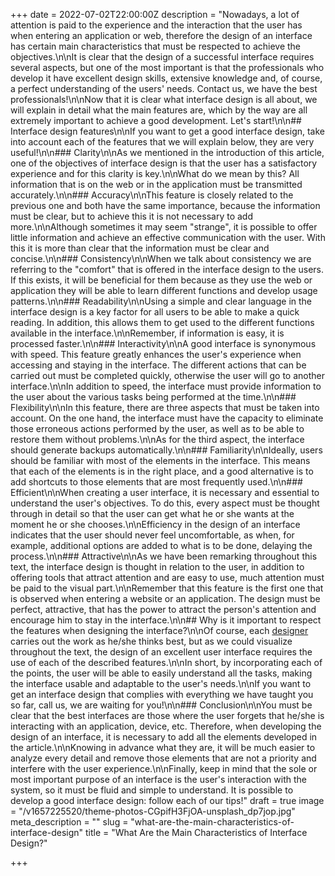 +++
date = 2022-07-02T22:00:00Z
description = "Nowadays, a lot of attention is paid to the experience and the interaction that the user has when entering an application or web, therefore the design of an interface has certain main characteristics that must be respected to achieve the objectives.\n\nIt is clear that the design of a successful interface requires several aspects, but one of the most important is that the professionals who develop it have excellent design skills, extensive knowledge and, of course, a perfect understanding of the users' needs. Contact us, we have the best professionals!\n\nNow that it is clear what interface design is all about, we will explain in detail what the main features are, which by the way are all extremely important to achieve a good development. Let's start!\n\n## Interface design features\n\nIf you want to get a good interface design, take into account each of the features that we will explain below, they are very useful!\n\n### Clarity\n\nAs we mentioned in the introduction of this article, one of the objectives of interface design is that the user has a satisfactory experience and for this clarity is key.\n\nWhat do we mean by this? All information that is on the web or in the application must be transmitted accurately.\n\n### Accuracy\n\nThis feature is closely related to the previous one and both have the same importance, because the information must be clear, but to achieve this it is not necessary to add more.\n\nAlthough sometimes it may seem \"strange\", it is possible to offer little information and achieve an effective communication with the user. With this it is more than clear that the information must be clear and concise.\n\n### Consistency\n\nWhen we talk about consistency we are referring to the \"comfort\" that is offered in the interface design to the users. If this exists, it will be beneficial for them because as they use the web or application they will be able to learn different functions and develop usage patterns.\n\n### Readability\n\nUsing a simple and clear language in the interface design is a key factor for all users to be able to make a quick reading. In addition, this allows them to get used to the different functions available in the interface.\n\nRemember, if information is easy, it is processed faster.\n\n### Interactivity\n\nA good interface is synonymous with speed. This feature greatly enhances the user's experience when accessing and staying in the interface. The different actions that can be carried out must be completed quickly, otherwise the user will go to another interface.\n\nIn addition to speed, the interface must provide information to the user about the various tasks being performed at the time.\n\n### Flexibility\n\nIn this feature, there are three aspects that must be taken into account. On the one hand, the interface must have the capacity to eliminate those erroneous actions performed by the user, as well as to be able to restore them without problems.\n\nAs for the third aspect, the interface should generate backups automatically.\n\n### Familiarity\n\nIdeally, users should be familiar with most of the elements in the interface. This means that each of the elements is in the right place, and a good alternative is to add shortcuts to those elements that are most frequently used.\n\n### Efficient\n\nWhen creating a user interface, it is necessary and essential to understand the user's objectives. To do this, every aspect must be thought through in detail so that the user can get what he or she wants at the moment he or she chooses.\n\nEfficiency in the design of an interface indicates that the user should never feel uncomfortable, as when, for example, additional options are added to what is to be done, delaying the process.\n\n### Attractive\n\nAs we have been remarking throughout this text, the interface design is thought in relation to the user, in addition to offering tools that attract attention and are easy to use, much attention must be paid to the visual part.\n\nRemember that this feature is the first one that is observed when entering a website or an application. The design must be perfect, attractive, that has the power to attract the person's attention and encourage him to stay in the interface.\n\n## Why is it important to respect the features when designing the interface?\n\nOf course, each [designer](https://blog.ida.cl/diseno/que-hace-disenador-interfaces/) carries out the work as he/she thinks best, but as we could visualize throughout the text, the design of an excellent user interface requires the use of each of the described features.\n\nIn short, by incorporating each of the points, the user will be able to easily understand all the tasks, making the interface usable and adaptable to the user's needs.\n\nIf you want to get an interface design that complies with everything we have taught you so far, call us, we are waiting for you!\n\n### Conclusion\n\nYou must be clear that the best interfaces are those where the user forgets that he/she is interacting with an application, device, etc. Therefore, when developing the design of an interface, it is necessary to add all the elements developed in the article.\n\nKnowing in advance what they are, it will be much easier to analyze every detail and remove those elements that are not a priority and interfere with the user experience.\n\nFinally, keep in mind that the sole or most important purpose of an interface is the user's interaction with the system, so it must be fluid and simple to understand. It is possible to develop a good interface design: follow each of our tips!"
draft = true
image = "/v1657225520/theme-photos-CGpifH3FjOA-unsplash_dp7jop.jpg"
meta_description = ""
slug = "what-are-the-main-characteristics-of-interface-design"
title = "What Are the Main Characteristics of Interface Design?"

+++
